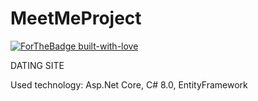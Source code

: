 # MeetMeProject
[![ForTheBadge built-with-love](http://ForTheBadge.com/images/badges/built-with-love.svg)](https://GitHub.com/Naereen/)

DATING SITE

Used technology: Asp.Net Core, C# 8.0, EntityFramework

